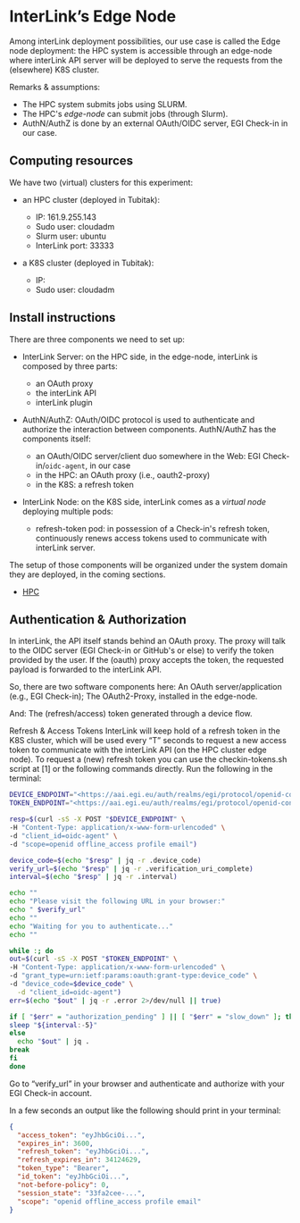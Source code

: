 # InterLink’s Edge Node

Among interLink deployment possibilities, our use case is called the Edge node deployment: the HPC system is accessible through an edge-node where interLink API server will be deployed to serve the requests from the (elsewhere) K8S cluster.

Remarks & assumptions:

- The HPC system submits jobs using SLURM.
- The HPC's _edge-node_ can submit jobs (through Slurm).
- AuthN/AuthZ is done by an external OAuth/OIDC server, EGI Check-in in our case.

## Computing resources

We have two (virtual) clusters for this experiment:

- an HPC cluster (deployed in Tubitak):

  - IP: 161.9.255.143
  - Sudo user: cloudadm
  - Slurm user: ubuntu
  - InterLink port: 33333

- a K8S cluster (deployed in Tubitak):
  - IP:
  - Sudo user: cloudadm

## Install instructions

There are three components we need to set up:

- InterLink Server: on the HPC side, in the edge-node, interLink is composed
  by three parts:

  - an OAuth proxy
  - the interLink API
  - interLink plugin

- AuthN/AuthZ: OAuth/OIDC protocol is used to authenticate and authorize the
  interaction between components. AuthN/AuthZ has the components itself:

  - an OAuth/OIDC server/client duo somewhere in the Web: EGI Check-in/`oidc-agent`, in our case
  - in the HPC: an OAuth proxy (i.e., oauth2-proxy)
  - in the K8S: a refresh token

- InterLink Node: on the K8S side, interLink comes as a _virtual node_
  deploying multiple pods:
  - refresh-token pod: in possession of a Check-in's refresh token, continuously
    renews access tokens used to communicate with interLink server.

The setup of those components will be organized under the system domain they
are deployed, in the coming sections.

- [HPC](install_hpc.md)

## Authentication & Authorization

In interLink, the API itself stands behind an OAuth proxy. The proxy will talk to the OIDC server (EGI Check-in or GitHub's or else) to verify the token provided by the user. If the (oauth) proxy accepts the token, the requested payload is forwarded to the interLink API.

So, there are two software components here:
An OAuth server/application (e.g., EGI Check-in);
The OAuth2-Proxy, installed in the edge-node.

And:
The (refresh/access) token generated through a device flow.

Refresh & Access Tokens
InterLink will keep hold of a refresh token in the K8S cluster, which will be used every “T” seconds to request a new access token to communicate with the interLink API (on the HPC cluster edge node).
To request a (new) refresh token you can use the checkin-tokens.sh script at [1] or the following commands directly.
Run the following in the terminal:

```bash
DEVICE_ENDPOINT="<https://aai.egi.eu/auth/realms/egi/protocol/openid-connect/auth/device>"
TOKEN_ENDPOINT="<https://aai.egi.eu/auth/realms/egi/protocol/openid-connect/token>"

resp=$(curl -sS -X POST "$DEVICE_ENDPOINT" \
-H "Content-Type: application/x-www-form-urlencoded" \
-d "client_id=oidc-agent" \
-d "scope=openid offline_access profile email")

device_code=$(echo "$resp" | jq -r .device_code)
verify_url=$(echo "$resp" | jq -r .verification_uri_complete)
interval=$(echo "$resp" | jq -r .interval)

echo ""
echo "Please visit the following URL in your browser:"
echo " $verify_url"
echo ""
echo "Waiting for you to authenticate..."
echo ""

while :; do
out=$(curl -sS -X POST "$TOKEN_ENDPOINT" \
-H "Content-Type: application/x-www-form-urlencoded" \
-d "grant_type=urn:ietf:params:oauth:grant-type:device_code" \
-d "device_code=$device_code" \
  -d "client_id=oidc-agent")
err=$(echo "$out" | jq -r .error 2>/dev/null || true)

if [ "$err" = "authorization_pending" ] || [ "$err" = "slow_down" ]; then
sleep "${interval:-5}"
else
  echo "$out" | jq .
break
fi
done
```

Go to “verify_url” in your browser and authenticate and authorize with your EGI Check-in account.

In a few seconds an output like the following should print in your terminal:

```json
{
  "access_token": "eyJhbGciOi...",
  "expires_in": 3600,
  "refresh_token": "eyJhbGciOi...",
  "refresh_expires_in": 34124629,
  "token_type": "Bearer",
  "id_token": "eyJhbGciOi...",
  "not-before-policy": 0,
  "session_state": "33fa2cee-...",
  "scope": "openid offline_access profile email"
}
```
